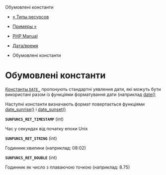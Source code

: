 Обумовлені константи

-   [« Типы ресурсов](datetime.resources.html)
    
-   [Примеры »](datetime.examples.html)
    
-   [PHP Manual](index.html)
    
-   [Дата/время](book.datetime.html)
    
-   Обумовлені константи
    

# Обумовлені константи

[Константы `DATE_`](class.datetimeinterface.html#datetime.constants.types) пропонують стандартні уявлення дати, які можуть бути використані разом із функціями форматування дати (наприклад [date()](function.date.html)

Наступні константи визначають формат повертається функціями [date\_sunrise()](function.date-sunrise.html) і [date\_sunset()](function.date-sunset.html)

**`SUNFUNCS_RET_TIMESTAMP`** (int)

Час у секундах від початку епохи Unix

**`SUNFUNCS_RET_STRING`** (int)

Годинник:хвилини (наприклад: 08:02)

**`SUNFUNCS_RET_DOUBLE`** (int)

Годинник як число з плаваючою точкою (наприклад: 8.75)